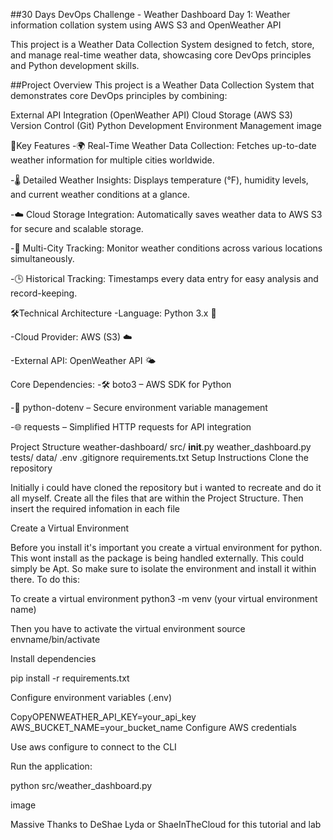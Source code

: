 ##30 Days DevOps Challenge - Weather Dashboard</b>
Day 1: Weather information collation system using AWS S3 and OpenWeather API

This project is a Weather Data Collection System designed to fetch, store, and manage real-time weather data, showcasing core DevOps principles and Python development skills.

##Project Overview
This project is a Weather Data Collection System that demonstrates core DevOps principles by combining:

External API Integration (OpenWeather API)
Cloud Storage (AWS S3)
Version Control (Git)
Python Development
Environment Management
image

🌟Key Features
-🌍 Real-Time Weather Data Collection: Fetches up-to-date weather information for multiple cities worldwide.

-🌡️ Detailed Weather Insights: Displays temperature (°F), humidity levels, and current weather conditions at a glance.

-☁️ Cloud Storage Integration: Automatically saves weather data to AWS S3 for secure and scalable storage.

-📌 Multi-City Tracking: Monitor weather conditions across various locations simultaneously.

-🕒 Historical Tracking: Timestamps every data entry for easy analysis and record-keeping.

🛠️Technical Architecture
-Language: Python 3.x 🐍

-Cloud Provider: AWS (S3) ☁️

-External API: OpenWeather API 🌤️

Core Dependencies:
-🛠️ boto3 – AWS SDK for Python

-🔑 python-dotenv – Secure environment variable management

-🌐 requests – Simplified HTTP requests for API integration

Project Structure
weather-dashboard/
  src/
    __init__.py
    weather_dashboard.py
  tests/
  data/
  .env
  .gitignore
  requirements.txt
Setup Instructions
Clone the repository

Initially i could have cloned the repository but i wanted to recreate and do it all myself. Create all the files that are within the Project Structure. Then insert the required infomation in each file

Create a Virtual Environment

Before you install it's important you create a virtual environment for python. This wont install as the package is being handled externally. This could simply be Apt. So make sure to isolate the environment and install it within there. To do this:

To create a virtual environment python3 -m venv (your virtual environment name)

Then you have to activate the virtual environment source envname/bin/activate 

Install dependencies

pip install -r requirements.txt

Configure environment variables (.env)

CopyOPENWEATHER_API_KEY=your_api_key
AWS_BUCKET_NAME=your_bucket_name
Configure AWS credentials

Use aws configure to connect to the CLI

Run the application:

 python src/weather_dashboard.py

image

Massive Thanks to DeShae Lyda or ShaeInTheCloud for this tutorial and lab
